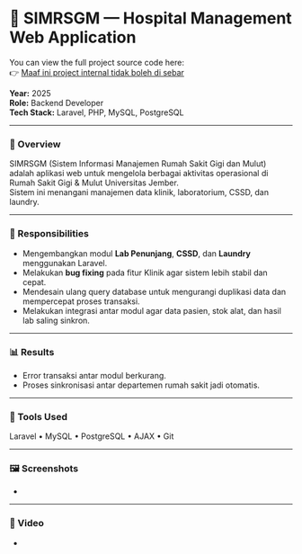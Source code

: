 # 🏥 SIMRSGM — Hospital Management Web Application
You can view the full project source code here:  
👉 [Maaf ini project internal tidak boleh di sebar]()

**Year:** 2025  
**Role:** Backend Developer  
**Tech Stack:** Laravel, PHP, MySQL, PostgreSQL

---

### 🧩 Overview
SIMRSGM (Sistem Informasi Manajemen Rumah Sakit Gigi dan Mulut) adalah aplikasi web untuk mengelola berbagai aktivitas operasional di Rumah Sakit Gigi & Mulut Universitas Jember.  
Sistem ini menangani manajemen data klinik, laboratorium, CSSD, dan laundry.

---

### 🧠 Responsibilities
- Mengembangkan modul **Lab Penunjang**, **CSSD**, dan **Laundry** menggunakan Laravel.  
- Melakukan **bug fixing** pada fitur Klinik agar sistem lebih stabil dan cepat.  
- Mendesain ulang query database untuk mengurangi duplikasi data dan mempercepat proses transaksi.  
- Melakukan integrasi antar modul agar data pasien, stok alat, dan hasil lab saling sinkron.

---

<!-- ### ⚙️ Technical Challenges & Solutions
- **Masalah:** Query berat pada modul Klinik membuat load time tinggi.  
  **Solusi:** Optimalisasi indeks dan relasi antar tabel, serta caching hasil query untuk data yang sering diakses.  
- **Masalah:** Inkonsistensi data antar modul.  
  **Solusi:** Menambahkan middleware validasi data di layer service Laravel.

--- -->

### 📊 Results
<!-- - Waktu akses data Klinik turun ±40%.   -->
- Error transaksi antar modul berkurang.  
- Proses sinkronisasi antar departemen rumah sakit jadi otomatis.

---

### 🧰 Tools Used
Laravel • MySQL • PostgreSQL • AJAX • Git

---

### 🖼️ Screenshots
-
<!-- ![Cloud Architecture](../images/clouad_arsitektur.PNG) -->
<!-- ![RapidRoad Dashboard](../images/rapidroad-dashboard.png)
*Dashboard view showing AI-based damage classification results.*

![API Test on Postman](../images/rapidroad-api.png)
*API testing during development.* -->

---

### 🎥 Video
-
<!-- ![explanation Project on youtube](../images/capstone_ppt.PNG)(https://youtu.be/GLpPmcg6FLo?si=elMusrpdzC1RUUqZ) -->
<!-- [![Watch the demo on YouTube](../images/youtube-thumbnail.png)](https://www.youtube.com/watch?v=YOUR_VIDEO_ID)
*Click the thumbnail or [watch it directly here](https://www.youtube.com/watch?v=YOUR_VIDEO_ID).* -->

